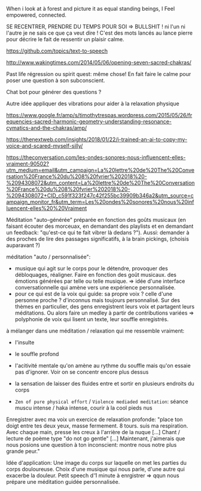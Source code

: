 When i look at à forest and picture it as equal standing beings, I Feel empowered, connected.

SE RECENTRER, PRENDRE DU TEMPS POUR SOI
=> BULLSHIT ! ni l'un ni l'autre je ne sais ce que ça veut dire ! C'est des mots lancés au lance pierre pour décrire le fait de ressentir un plaisir calme.

https://github.com/topics/text-to-speech

http://www.wakingtimes.com/2014/05/06/opening-seven-sacred-chakras/

Past life régression ou spirit quest: même chose! En fait faire le calme pour poser une question à son subconscient.

Chat bot pour générer des questions ?

Autre idée appliquer des vibrations pour aider à la relaxation physique 

https://www.google.fr/amp/s/timothytrespas.wordpress.com/2015/05/26/frequencies-sacred-harmonic-geometry-understanding-resonance-cymatics-and-the-chakras/amp/

https://thenextweb.com/insights/2018/01/22/i-trained-an-ai-to-copy-my-voice-and-scared-myself-silly/

https://theconversation.com/les-ondes-sonores-nous-influencent-elles-vraiment-90502?utm_medium=email&utm_campaign=La%20lettre%20de%20The%20Conversation%20France%20du%208%20fvrier%202018%20-%2094308072&utm_content=La%20lettre%20de%20The%20Conversation%20France%20du%208%20fvrier%202018%20-%2094308072+CID_c591f323f247c42f255bc39909b346a2&utm_source=campaign_monitor_fr&utm_term=Les%20ondes%20sonores%20nous%20influencent-elles%20%20Vraiment

Méditation "auto-générée" préparée en fonction des goûts musicaux (en faisant écouter des morceuax, en demandant des playlists et en demandant un feedback: "qu'est-ce qui te fait vibrer là dedans ?"). Aussi: demander à des proches de lire des passages significatifs, à la brain pickings, (choisis auparavant ?)

méditation "auto / personnalisée":
- musique qui agit sur le corps pour le détendre, provoquer des débloquages, réaligner. Faire en fonction des goût musicaux.
  des émotions générées par telle ou telle musique.
=> idée d'une interface conversationnelle qui amène vers une expérience personnalisée.
- pour ce qui est de la voix qui guide: sa propre voix ? celle d'une personne proche ? d'inconnus mais toujours personnalisé.
  Sur des thèmes en particulier, des gens enregistrent leurs voix et partagent leurs méditations. Ou alors faire un medley à partir 
  de contributions variées => polyphonie de voix qui lisent un texte, leur souffle enregistrés.

à mélanger dans une méditation / relaxation qui me ressemble vraiment:
- l'insulte
- le souffle profond
- l'acitivité mentale qu'on amène au rythme du souffle mais qu'on essaie pas d'ignorer. Voir on se concentr encore plus dessus
- la sensation de laisser des fluides entre et sortir en plusieurs endroits du corps 

- `Zen of pure physical effort` / `Violence mediaded meditation`: séance muscu intense / haka intense, courir à la cool pieds nus

Enregistrer avec ma voix un exercice de relaxation profonde: "place ton doigt entre tes deux yeux, masse fermement. 8 tours. suis ma respiration. Avec chaque main, presse les creux à l'arrière de la nuque [...] Chant / lecture de poème type "do not go gentle" [...] Maintenant, j'aimerais que nous posions une question à ton inconscient: montre nous notre plus grande peur."

Idée d'application:
Une image du corps sur laquelle on met les parties du corps douloureuse. Choix d'une musique qui nous parle, d'une autre qui exacerbe la douleur. Petit speech d'1 minute à enrgistrer => qqun nous prépare une méditation guidée personnalisée.


